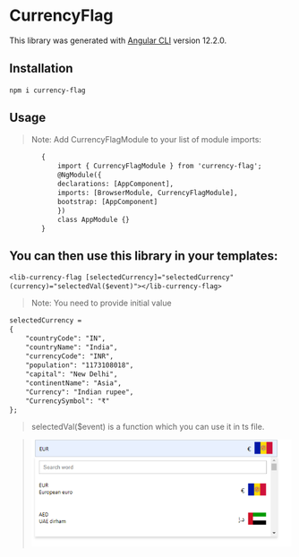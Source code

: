 # CurrencyFlag

This library was generated with [Angular CLI](https://github.com/angular/angular-cli) version 12.2.0.

## Installation

```
npm i currency-flag

```

## Usage

> Note: Add CurrencyFlagModule to your list of module imports:

```
        {
            import { CurrencyFlagModule } from 'currency-flag';
            @NgModule({
            declarations: [AppComponent],
            imports: [BrowserModule, CurrencyFlagModule],
            bootstrap: [AppComponent]
            })
            class AppModule {}
        }
```

## You can then use this library in your templates:

```
<lib-currency-flag [selectedCurrency]="selectedCurrency" (currency)="selectedVal($event)"></lib-currency-flag>

```

> Note: You need to provide initial value

```
selectedCurrency =
{
    "countryCode": "IN",
    "countryName": "India",
    "currencyCode": "INR",
    "population": "1173108018",
    "capital": "New Delhi",
    "continentName": "Asia",
    "Currency": "Indian rupee",
    "CurrencySymbol": "₹"
};
```

> selectedVal($event) is a function which you can use it in ts file.

> ![CurrencyFlag Demo](https://raw.githubusercontent.com/shikha9031/currency-flag/master/src/assets/images/currency.png)
